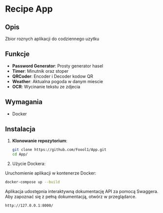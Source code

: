 # Recipe App

## Opis
Zbior roznych aplikacji do codziennego uzytku

## Funkcje

- **Password Generator**: Prosty generator hasel
- **Timer**: Minutnik oraz stoper
- **QRCoder**: Encoder i Decoder kodow QR
- **Weather**: Aktualna pogoda w danym miescie
- **OCR**: Wycinanie tekstu ze zdjecia

## Wymagania

- Docker

## Instalacja

1. **Klonowanie repozytorium**:

   ```bash
   git clone https://github.com/Foool1/App.git
   cd App/
   ```

2. Użycie Dockera:

Uruchomienie aplikacji w kontenerze Docker:

```bash
docker-compose up --build
```

Aplikacja udostępnia interaktywną dokumentację API za pomocą Swaggera. Aby zapoznać się z pełną dokumentacją, otwórz w przeglądarce.
```bash
http://127.0.0.1:8000/
```
